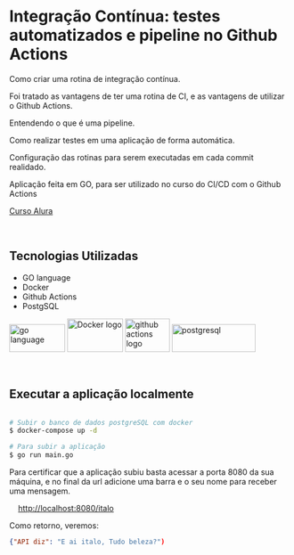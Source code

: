 
# Integração Contínua: testes automatizados e pipeline no Github Actions


Como criar uma rotina de integração contínua.

Foi tratado as vantagens de ter uma rotina de CI, e as vantagens de utilizar o Github Actions.

Entendendo o que é uma pipeline.

Como realizar testes em uma aplicação de forma automática.

Configuração das rotinas para serem executadas em cada commit realidado.


Aplicação feita em GO, para ser utilizado no curso do CI/CD com o Github Actions

[Curso Alura](https://www.alura.com.br/curso-online-integracao-continua-testes-automatizados-pipeline-github-actions)




<br>

## Tecnologias Utilizadas

- GO language
- Docker
- Github Actions
- PostgSQL

<p float="left">
    <img src="https://seeklogo.com/images/G/go-programming-language-logo-E73DD2532B-seeklogo.com.png" width="100" height="50" alt="go language">
    <img src="https://seeklogo.com/images/D/docker-logo-CF97D0124B-seeklogo.com.png" width="100" height="60" alt="Docker logo">
    <img src="https://seeklogo.com/images/G/github-actions-logo-031704BDC6-seeklogo.com.png" width="80" height="60" alt="github actions logo">
    <img src="https://seeklogo.com/images/P/postgresql-logo-6DBC096ED4-seeklogo.com.png" width="150" height="50" alt="postgresql">
 </p>




<br>

## Executar a aplicação localmente

```bash

# Subir o banco de dados postgreSQL com docker
$ docker-compose up -d

# Para subir a aplicação
$ go run main.go

```

Para certificar que a aplicação subiu basta acessar a porta 8080 da sua máquina, e no final da url adicione uma barra e o seu nome para receber uma mensagem.


&nbsp;&nbsp;&nbsp;&nbsp;[http://localhost:8080/italo](http://localhost:8080/italo)


Como retorno, veremos:


```json
{"API diz": "E ai italo, Tudo beleza?")
```
